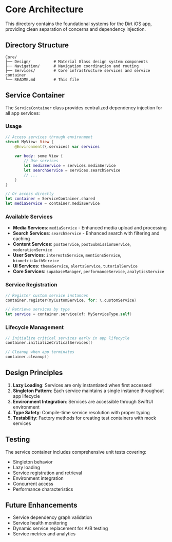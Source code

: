 # Core Architecture

This directory contains the foundational systems for the Dirt iOS app, providing clean separation of concerns and dependency injection.

## Directory Structure

```
Core/
├── Design/          # Material Glass design system components
├── Navigation/      # Navigation coordination and routing
├── Services/        # Core infrastructure services and service container
└── README.md        # This file
```

## Service Container

The `ServiceContainer` class provides centralized dependency injection for all app services:

### Usage

```swift
// Access services through environment
struct MyView: View {
    @Environment(\.services) var services
    
    var body: some View {
        // Use services
        let mediaService = services.mediaService
        let searchService = services.searchService
        // ...
    }
}

// Or access directly
let container = ServiceContainer.shared
let mediaService = container.mediaService
```

### Available Services

- **Media Services**: `mediaService` - Enhanced media upload and processing
- **Search Services**: `searchService` - Enhanced search with filtering and caching
- **Content Services**: `postService`, `postSubmissionService`, `moderationService`
- **User Services**: `interestsService`, `mentionsService`, `biometricAuthService`
- **UI Services**: `themeService`, `alertsService`, `tutorialService`
- **Core Services**: `supabaseManager`, `performanceService`, `analyticsService`

### Service Registration

```swift
// Register custom service instances
container.register(myCustomService, for: \.customService)

// Retrieve services by type
let service = container.service(of: MyServiceType.self)
```

### Lifecycle Management

```swift
// Initialize critical services early in app lifecycle
container.initializeCriticalServices()

// Cleanup when app terminates
container.cleanup()
```

## Design Principles

1. **Lazy Loading**: Services are only instantiated when first accessed
2. **Singleton Pattern**: Each service maintains a single instance throughout app lifecycle
3. **Environment Integration**: Services are accessible through SwiftUI environment
4. **Type Safety**: Compile-time service resolution with proper typing
5. **Testability**: Factory methods for creating test containers with mock services

## Testing

The service container includes comprehensive unit tests covering:

- Singleton behavior
- Lazy loading
- Service registration and retrieval
- Environment integration
- Concurrent access
- Performance characteristics

## Future Enhancements

- Service dependency graph validation
- Service health monitoring
- Dynamic service replacement for A/B testing
- Service metrics and analytics